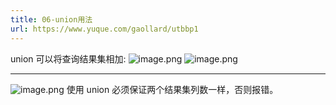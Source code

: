 ```yaml
---
title: 06-union用法
url: https://www.yuque.com/gaollard/utbbp1
---
```


union 可以将查询结果集相加:
![image.png](http://s3.airtlab.com/mysql/1601888135416-33e41530-f96c-44e3-b84f-6eebad546da8.png)
![image.png](http://s3.airtlab.com/mysql/1601888153407-fd2055a2-c3f6-4978-8af6-1b5ef75585db.png)

***

![image.png](http://s3.airtlab.com/mysql/1601888191141-4757336b-bd9a-4783-a799-acec39dd1330.png)
使用 union 必须保证两个结果集列数一样，否则报错。
